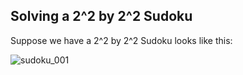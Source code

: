 ## Solving a 2^2 by 2^2 Sudoku

Suppose we have a 2^2 by 2^2 Sudoku looks like this:

![sudoku_001](https://drive.google.com/uc?id=1Ki0M0Rdc6TbuKKS6T-u14E0q8lFVCD3Z)
